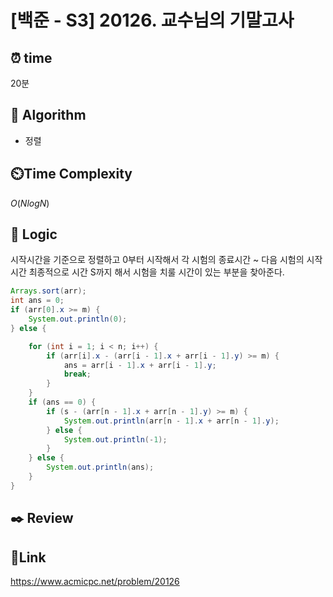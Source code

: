 # [백준 - S3] 20126. 교수님의 기말고사

## ⏰ **time**

20분

## :pushpin: **Algorithm**

- 정렬

## ⏲️**Time Complexity**

$O(NlogN)$

## :round_pushpin: **Logic**
시작시간을 기준으로 정렬하고 0부터 시작해서 각 시험의 종료시간 ~ 다음 시험의 시작시간 최종적으로 시간 S까지 해서 시험을 치룰 시간이 있는 부분을 찾아준다.
```java
Arrays.sort(arr);
int ans = 0;
if (arr[0].x >= m) {
	System.out.println(0);
} else {

	for (int i = 1; i < n; i++) {
		if (arr[i].x - (arr[i - 1].x + arr[i - 1].y) >= m) {
			ans = arr[i - 1].x + arr[i - 1].y;
			break;
		}
	}
	if (ans == 0) {
		if (s - (arr[n - 1].x + arr[n - 1].y) >= m) {
			System.out.println(arr[n - 1].x + arr[n - 1].y);
		} else {
			System.out.println(-1);
		}
	} else {
		System.out.println(ans);
	}
}
```

## :black_nib: **Review**

## 📡**Link**

https://www.acmicpc.net/problem/20126
